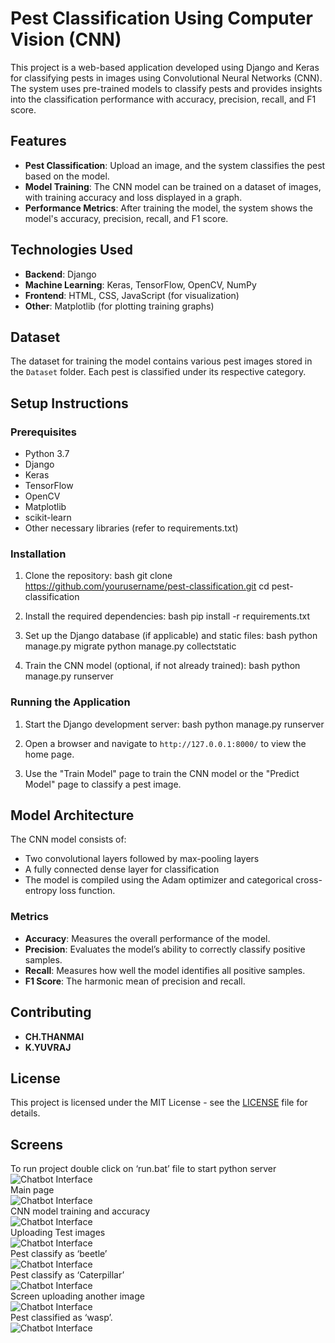 # Pest Classification Using Computer Vision (CNN)

This project is a web-based application developed using Django and Keras for classifying pests in images using Convolutional Neural Networks (CNN). The system uses pre-trained models to classify pests and provides insights into the classification performance with accuracy, precision, recall, and F1 score.

## Features

- **Pest Classification**: Upload an image, and the system classifies the pest based on the model.
- **Model Training**: The CNN model can be trained on a dataset of images, with training accuracy and loss displayed in a graph.
- **Performance Metrics**: After training the model, the system shows the model's accuracy, precision, recall, and F1 score.

## Technologies Used

- **Backend**: Django
- **Machine Learning**: Keras, TensorFlow, OpenCV, NumPy
- **Frontend**: HTML, CSS, JavaScript (for visualization)
- **Other**: Matplotlib (for plotting training graphs)

## Dataset

The dataset for training the model contains various pest images stored in the `Dataset` folder. Each pest is classified under its respective category.

## Setup Instructions

### Prerequisites

- Python 3.7
- Django
- Keras
- TensorFlow
- OpenCV
- Matplotlib
- scikit-learn
- Other necessary libraries (refer to requirements.txt)

### Installation

1. Clone the repository:
   bash
   git clone https://github.com/yourusername/pest-classification.git
   cd pest-classification
   

2. Install the required dependencies:
   bash
   pip install -r requirements.txt
   

3. Set up the Django database (if applicable) and static files:
   bash
   python manage.py migrate
   python manage.py collectstatic
   

4. Train the CNN model (optional, if not already trained):
   bash
   python manage.py runserver
   

### Running the Application

1. Start the Django development server:
   bash
   python manage.py runserver
   

2. Open a browser and navigate to `http://127.0.0.1:8000/` to view the home page.

3. Use the "Train Model" page to train the CNN model or the "Predict Model" page to classify a pest image.

## Model Architecture

The CNN model consists of:
- Two convolutional layers followed by max-pooling layers
- A fully connected dense layer for classification
- The model is compiled using the Adam optimizer and categorical cross-entropy loss function.

### Metrics

- **Accuracy**: Measures the overall performance of the model.
- **Precision**: Evaluates the model’s ability to correctly classify positive samples.
- **Recall**: Measures how well the model identifies all positive samples.
- **F1 Score**: The harmonic mean of precision and recall.

## Contributing

- **CH.THANMAI**
- **K.YUVRAJ**

## License

This project is licensed under the MIT License - see the [LICENSE](LICENSE) file for details.

## Screens
To run project double click on ‘run.bat’ file to start python server<br>
![Chatbot Interface](./images/Picture1.png)<br>
Main page<br>
![Chatbot Interface](./images/Picture2.png)<br>
CNN model training and accuracy<br>
![Chatbot Interface](./images/Picture3.png)<br>
Uploading Test images<br>
![Chatbot Interface](./images/Picture4.png)<br>
Pest classify as ‘beetle’<br>
![Chatbot Interface](./images/Picture5.png)<br>
Pest classify as ‘Caterpillar’<br>
![Chatbot Interface](./images/Picture6.png)<br>
Screen uploading another image<br>
![Chatbot Interface](./images/Picture7.png)<br>
Pest classified as ‘wasp’.<br>
![Chatbot Interface](./images/Picture8.png)<br>
